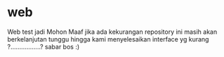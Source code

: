# web
Web test jadi Mohon Maaf jika ada kekurangan 
repository ini masih akan berkelanjutan
tunggu hingga kami menyelesaikan interface yg kurang
?.................?
sabar bos :)

